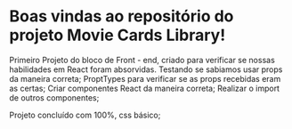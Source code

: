# Boas vindas ao repositório do projeto Movie Cards Library!

Primeiro Projeto do bloco de Front - end, criado para verificar se nossas habilidades em
React foram absorvidas. Testando se sabiamos usar props da maneira correta;
ProptTypes para verificar se as props recebidas eram as certas;
Criar componentes React da maneira correta;
Realizar o import de outros componentes;

Projeto concluído com 100%, css básico;
